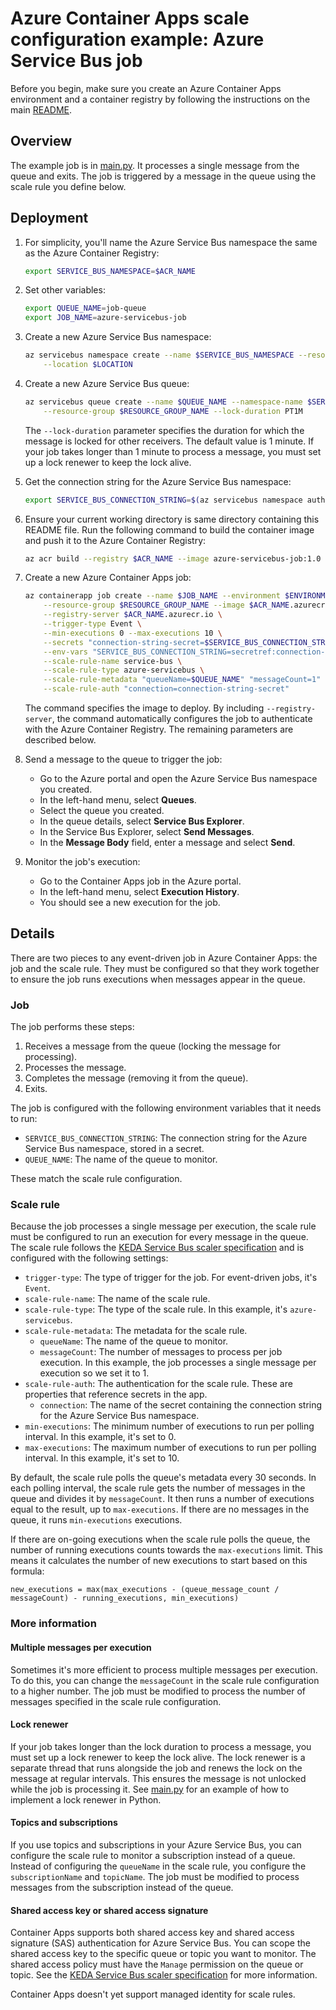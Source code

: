 # Azure Container Apps scale configuration example: Azure Service Bus job

Before you begin, make sure you create an Azure Container Apps environment and a container registry by following the instructions on the main [README](../../README.md).

## Overview

The example job is in [main.py](main.py). It processes a single message from the queue and exits. The job is triggered by a message in the queue using the scale rule you define below.

## Deployment

1. For simplicity, you'll name the Azure Service Bus namespace the same as the Azure Container Registry:

    ```bash
    export SERVICE_BUS_NAMESPACE=$ACR_NAME
    ```

1. Set other variables:

    ```bash
    export QUEUE_NAME=job-queue
    export JOB_NAME=azure-servicebus-job
    ```

1. Create a new Azure Service Bus namespace:

    ```bash
    az servicebus namespace create --name $SERVICE_BUS_NAMESPACE --resource-group $RESOURCE_GROUP_NAME \
        --location $LOCATION
    ```

1. Create a new Azure Service Bus queue:

    ```bash
    az servicebus queue create --name $QUEUE_NAME --namespace-name $SERVICE_BUS_NAMESPACE \
        --resource-group $RESOURCE_GROUP_NAME --lock-duration PT1M
    ```

    The `--lock-duration` parameter specifies the duration for which the message is locked for other receivers. The default value is 1 minute. If your job takes longer than 1 minute to process a message, you must set up a lock renewer to keep the lock alive.

1. Get the connection string for the Azure Service Bus namespace:

    ```bash
    export SERVICE_BUS_CONNECTION_STRING=$(az servicebus namespace authorization-rule keys list --name RootManageSharedAccessKey --namespace-name $SERVICE_BUS_NAMESPACE --resource-group $RESOURCE_GROUP_NAME --query primaryConnectionString -o tsv)
    ```

1. Ensure your current working directory is same directory containing this README file. Run the following command to build the container image and push it to the Azure Container Registry:

    ```bash
    az acr build --registry $ACR_NAME --image azure-servicebus-job:1.0 .
    ```

1. Create a new Azure Container Apps job:

    ```bash
    az containerapp job create --name $JOB_NAME --environment $ENVIRONMENT_NAME \
        --resource-group $RESOURCE_GROUP_NAME --image $ACR_NAME.azurecr.io/azure-servicebus-job:1.0 \
        --registry-server $ACR_NAME.azurecr.io \
        --trigger-type Event \
        --min-executions 0 --max-executions 10 \
        --secrets "connection-string-secret=$SERVICE_BUS_CONNECTION_STRING" \
        --env-vars "SERVICE_BUS_CONNECTION_STRING=secretref:connection-string-secret" "QUEUE_NAME=$QUEUE_NAME" \
        --scale-rule-name service-bus \
        --scale-rule-type azure-servicebus \
        --scale-rule-metadata "queueName=$QUEUE_NAME" "messageCount=1" \
        --scale-rule-auth "connection=connection-string-secret"
    ```

    The command specifies the image to deploy. By including `--registry-server`, the command automatically configures the job to authenticate with the Azure Container Registry. The remaining parameters are described below.

1. Send a message to the queue to trigger the job:
    - Go to the Azure portal and open the Azure Service Bus namespace you created.
    - In the left-hand menu, select **Queues**.
    - Select the queue you created.
    - In the queue details, select **Service Bus Explorer**.
    - In the Service Bus Explorer, select **Send Messages**.
    - In the **Message Body** field, enter a message and select **Send**.

1. Monitor the job's execution:
    - Go to the Container Apps job in the Azure portal.
    - In the left-hand menu, select **Execution History**.
    - You should see a new execution for the job.

## Details

There are two pieces to any event-driven job in Azure Container Apps: the job and the scale rule. They must be configured so that they work together to ensure the job runs executions when messages appear in the queue.

### Job

The job performs these steps:
1. Receives a message from the queue (locking the message for processing).
1. Processes the message.
1. Completes the message (removing it from the queue).
1. Exits.

The job is configured with the following environment variables that it needs to run:

- `SERVICE_BUS_CONNECTION_STRING`: The connection string for the Azure Service Bus namespace, stored in a secret.
- `QUEUE_NAME`: The name of the queue to monitor.

These match the scale rule configuration.

### Scale rule

Because the job processes a single message per execution, the scale rule must be configured to run an execution for every message in the queue. The scale rule follows the [KEDA Service Bus scaler specification](
https://keda.sh/docs/scalers/azure-service-bus/) and is configured with the following settings:

- `trigger-type`: The type of trigger for the job. For event-driven jobs, it's `Event`.
- `scale-rule-name`: The name of the scale rule.
- `scale-rule-type`: The type of the scale rule. In this example, it's `azure-servicebus`.
- `scale-rule-metadata`: The metadata for the scale rule.
    - `queueName`: The name of the queue to monitor.
    - `messageCount`: The number of messages to process per job execution. In this example, the job processes a single message per execution so we set it to 1.
- `scale-rule-auth`: The authentication for the scale rule. These are properties that reference secrets in the app.
    - `connection`: The name of the secret containing the connection string for the Azure Service Bus namespace.
- `min-executions`: The minimum number of executions to run per polling interval. In this example, it's set to 0.
- `max-executions`: The maximum number of executions to run per polling interval. In this example, it's set to 10.

By default, the scale rule polls the queue's metadata every 30 seconds. In each polling interval, the scale rule gets the number of messages in the queue and divides it by `messageCount`. It then runs a number of executions equal to the result, up to `max-executions`. If there are no messages in the queue, it runs `min-executions` executions.

If there are on-going executions when the scale rule polls the queue, the number of running executions counts towards the `max-executions` limit. This means it calculates the number of new executions to start based on this formula:

```
new_executions = max(max_executions - (queue_message_count / messageCount) - running_executions, min_executions)
```

### More information

#### Multiple messages per execution

Sometimes it's more efficient to process multiple messages per execution. To do this, you can change the `messageCount` in the scale rule configuration to a higher number. The job must be modified to process the number of messages specified in the scale rule configuration.

#### Lock renewer

If your job takes longer than the lock duration to process a message, you must set up a lock renewer to keep the lock alive. The lock renewer is a separate thread that runs alongside the job and renews the lock on the message at regular intervals. This ensures the message is not unlocked while the job is processing it. See [main.py](main.py) for an example of how to implement a lock renewer in Python.

#### Topics and subscriptions

If you use topics and subscriptions in your Azure Service Bus, you can configure the scale rule to monitor a subscription instead of a queue. Instead of configuring the `queueName` in the scale rule, you configure the `subscriptionName` and `topicName`. The job must be modified to process messages from the subscription instead of the queue.

#### Shared access key or shared access signature

Container Apps supports both shared access key and shared access signature (SAS) authentication for Azure Service Bus. You can scope the shared access key to the specific queue or topic you want to monitor. The shared access policy must have the `Manage` permission on the queue or topic. See the [KEDA Service Bus scaler specification](https://keda.sh/docs/scalers/azure-service-bus/) for more information.

Container Apps doesn't yet support managed identity for scale rules.

